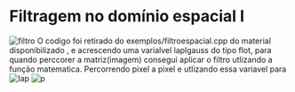 # Filtragem no domínio espacial I

![filtro](https://user-images.githubusercontent.com/42754908/138572502-b91cd37b-3ef0-4bf8-aad3-3f8e8ac3f73f.png)
O codigo foi retirado do exemplos/filtroespacial.cpp do material disponibilizado , e acrescendo  uma varialvel laplgauss do tipo flot, para  quando perccorer a matriz(imagem) consegui aplicar o filtro utlizando a função matematica. Percorrendo pixel a pixel e utlizando essa variavel para 
![lap](https://user-images.githubusercontent.com/42754908/138573368-028da325-d743-4b9a-9276-8b64c6a004fd.png)
![p](https://user-images.githubusercontent.com/42754908/138611445-34ef35b1-a68a-4180-b935-d4c2e47c65e9.png)
